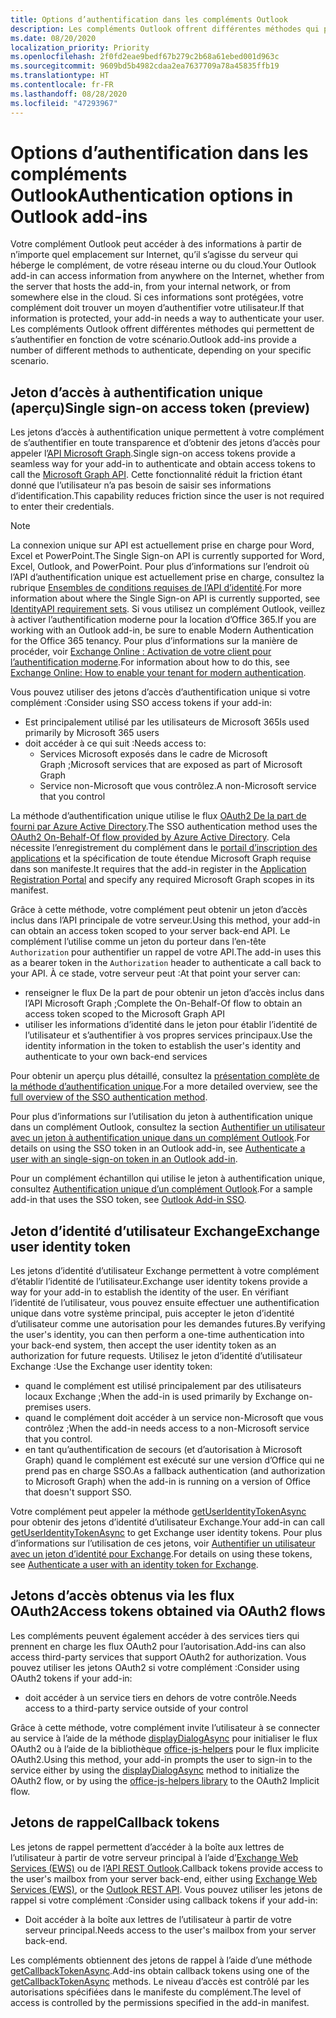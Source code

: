```yaml
---
title: Options d’authentification dans les compléments Outlook
description: Les compléments Outlook offrent différentes méthodes qui permettent de s’authentifier en fonction de votre scénario.
ms.date: 08/20/2020
localization_priority: Priority
ms.openlocfilehash: 2f0fd2eae9bedf67b279c2b68a61ebed001d963c
ms.sourcegitcommit: 9609bd5b4982cdaa2ea7637709a78a45835ffb19
ms.translationtype: HT
ms.contentlocale: fr-FR
ms.lasthandoff: 08/28/2020
ms.locfileid: "47293967"
---
```

# <a name="authentication-options-in-outlook-add-ins"></a><span data-ttu-id="40dc8-103">Options d’authentification dans les compléments Outlook</span><span class="sxs-lookup"><span data-stu-id="40dc8-103">Authentication options in Outlook add-ins</span></span>

<span data-ttu-id="40dc8-104">Votre complément Outlook peut accéder à des informations à partir de n’importe quel emplacement sur Internet, qu’il s’agisse du serveur qui héberge le complément, de votre réseau interne ou du cloud.</span><span class="sxs-lookup"><span data-stu-id="40dc8-104">Your Outlook add-in can access information from anywhere on the Internet, whether from the server that hosts the add-in, from your internal network, or from somewhere else in the cloud.</span></span> <span data-ttu-id="40dc8-105">Si ces informations sont protégées, votre complément doit trouver un moyen d’authentifier votre utilisateur.</span><span class="sxs-lookup"><span data-stu-id="40dc8-105">If that information is protected, your add-in needs a way to authenticate your user.</span></span> <span data-ttu-id="40dc8-106">Les compléments Outlook offrent différentes méthodes qui permettent de s’authentifier en fonction de votre scénario.</span><span class="sxs-lookup"><span data-stu-id="40dc8-106">Outlook add-ins provide a number of different methods to authenticate, depending on your specific scenario.</span></span>

## <a name="single-sign-on-access-token-preview"></a><span data-ttu-id="40dc8-107">Jeton d’accès à authentification unique (aperçu)</span><span class="sxs-lookup"><span data-stu-id="40dc8-107">Single sign-on access token (preview)</span></span>

<span data-ttu-id="40dc8-108">Les jetons d’accès à authentification unique permettent à votre complément de s’authentifier en toute transparence et d’obtenir des jetons d’accès pour appeler l’[API Microsoft Graph](/graph/overview).</span><span class="sxs-lookup"><span data-stu-id="40dc8-108">Single sign-on access tokens provide a seamless way for your add-in to authenticate and obtain access tokens to call the [Microsoft Graph API](/graph/overview).</span></span> <span data-ttu-id="40dc8-109">Cette fonctionnalité réduit la friction étant donné que l’utilisateur n’a pas besoin de saisir ses informations d’identification.</span><span class="sxs-lookup"><span data-stu-id="40dc8-109">This capability reduces friction since the user is not required to enter their credentials.</span></span>

> [!NOTE]
> <span data-ttu-id="40dc8-110">La connexion unique sur API est actuellement prise en charge pour Word, Excel et PowerPoint.</span><span class="sxs-lookup"><span data-stu-id="40dc8-110">The Single Sign-on API is currently supported for Word, Excel, Outlook, and PowerPoint.</span></span> <span data-ttu-id="40dc8-111">Pour plus d’informations sur l’endroit où l’API d’authentification unique est actuellement prise en charge, consultez la rubrique [Ensembles de conditions requises de l’API d’identité](../reference/requirement-sets/identity-api-requirement-sets.md).</span><span class="sxs-lookup"><span data-stu-id="40dc8-111">For more information about where the Single Sign-on API is currently supported, see [IdentityAPI requirement sets](../reference/requirement-sets/identity-api-requirement-sets.md).</span></span>
> <span data-ttu-id="40dc8-112">Si vous utilisez un complément Outlook, veillez à activer l’authentification moderne pour la location d’Office 365.</span><span class="sxs-lookup"><span data-stu-id="40dc8-112">If you are working with an Outlook add-in, be sure to enable Modern Authentication for the Office 365 tenancy.</span></span> <span data-ttu-id="40dc8-113">Pour plus d’informations sur la manière de procéder, voir [Exchange Online : Activation de votre client pour l’authentification moderne](https://social.technet.microsoft.com/wiki/contents/articles/32711.exchange-online-how-to-enable-your-tenant-for-modern-authentication.aspx).</span><span class="sxs-lookup"><span data-stu-id="40dc8-113">For information about how to do this, see [Exchange Online: How to enable your tenant for modern authentication](https://social.technet.microsoft.com/wiki/contents/articles/32711.exchange-online-how-to-enable-your-tenant-for-modern-authentication.aspx).</span></span>

<span data-ttu-id="40dc8-114">Vous pouvez utiliser des jetons d’accès d’authentification unique si votre complément :</span><span class="sxs-lookup"><span data-stu-id="40dc8-114">Consider using SSO access tokens if your add-in:</span></span>

- <span data-ttu-id="40dc8-115">Est principalement utilisé par les utilisateurs de Microsoft 365</span><span class="sxs-lookup"><span data-stu-id="40dc8-115">Is used primarily by Microsoft 365 users</span></span>
- <span data-ttu-id="40dc8-116">doit accéder à ce qui suit :</span><span class="sxs-lookup"><span data-stu-id="40dc8-116">Needs access to:</span></span>
  - <span data-ttu-id="40dc8-117">Services Microsoft exposés dans le cadre de Microsoft Graph ;</span><span class="sxs-lookup"><span data-stu-id="40dc8-117">Microsoft services that are exposed as part of Microsoft Graph</span></span>
  - <span data-ttu-id="40dc8-118">Service non-Microsoft que vous contrôlez.</span><span class="sxs-lookup"><span data-stu-id="40dc8-118">A non-Microsoft service that you control</span></span>

<span data-ttu-id="40dc8-119">La méthode d’authentification unique utilise le flux [OAuth2 De la part de fourni par Azure Active Directory](/azure/active-directory/develop/active-directory-v2-protocols-oauth-on-behalf-of).</span><span class="sxs-lookup"><span data-stu-id="40dc8-119">The SSO authentication method uses the [OAuth2 On-Behalf-Of flow provided by Azure Active Directory](/azure/active-directory/develop/active-directory-v2-protocols-oauth-on-behalf-of).</span></span> <span data-ttu-id="40dc8-120">Cela nécessite l’enregistrement du complément dans le [portail d’inscription des applications](https://apps.dev.microsoft.com/) et la spécification de toute étendue Microsoft Graph requise dans son manifeste.</span><span class="sxs-lookup"><span data-stu-id="40dc8-120">It requires that the add-in register in the [Application Registration Portal](https://apps.dev.microsoft.com/) and specify any required Microsoft Graph scopes in its manifest.</span></span>

<span data-ttu-id="40dc8-121">Grâce à cette méthode, votre complément peut obtenir un jeton d’accès inclus dans l’API principale de votre serveur.</span><span class="sxs-lookup"><span data-stu-id="40dc8-121">Using this method, your add-in can obtain an access token scoped to your server back-end API.</span></span> <span data-ttu-id="40dc8-122">Le complément l’utilise comme un jeton du porteur dans l’en-tête `Authorization` pour authentifier un rappel de votre API.</span><span class="sxs-lookup"><span data-stu-id="40dc8-122">The add-in uses this as a bearer token in the `Authorization` header to authenticate a call back to your API.</span></span> <span data-ttu-id="40dc8-123">À ce stade, votre serveur peut :</span><span class="sxs-lookup"><span data-stu-id="40dc8-123">At that point your server can:</span></span>

- <span data-ttu-id="40dc8-124">renseigner le flux De la part de pour obtenir un jeton d’accès inclus dans l’API Microsoft Graph ;</span><span class="sxs-lookup"><span data-stu-id="40dc8-124">Complete the On-Behalf-Of flow to obtain an access token scoped to the Microsoft Graph API</span></span>
- <span data-ttu-id="40dc8-125">utiliser les informations d’identité dans le jeton pour établir l’identité de l’utilisateur et s’authentifier à vos propres services principaux.</span><span class="sxs-lookup"><span data-stu-id="40dc8-125">Use the identity information in the token to establish the user's identity and authenticate to your own back-end services</span></span>

<span data-ttu-id="40dc8-126">Pour obtenir un aperçu plus détaillé, consultez la [présentation complète de la méthode d’authentification unique](../develop/sso-in-office-add-ins.md).</span><span class="sxs-lookup"><span data-stu-id="40dc8-126">For a more detailed overview, see the [full overview of the SSO authentication method](../develop/sso-in-office-add-ins.md).</span></span>

<span data-ttu-id="40dc8-127">Pour plus d’informations sur l’utilisation du jeton à authentification unique dans un complément Outlook, consultez la section [Authentifier un utilisateur avec un jeton à authentification unique dans un complément Outlook](authenticate-a-user-with-an-sso-token.md).</span><span class="sxs-lookup"><span data-stu-id="40dc8-127">For details on using the SSO token in an Outlook add-in, see [Authenticate a user with an single-sign-on token in an Outlook add-in](authenticate-a-user-with-an-sso-token.md).</span></span>

<span data-ttu-id="40dc8-128">Pour un complément échantillon qui utilise le jeton à authentification unique, consultez [Authentification unique d’un complément Outlook](https://github.com/OfficeDev/Outlook-Add-in-SSO).</span><span class="sxs-lookup"><span data-stu-id="40dc8-128">For a sample add-in that uses the SSO token, see [Outlook Add-in SSO](https://github.com/OfficeDev/Outlook-Add-in-SSO).</span></span>

## <a name="exchange-user-identity-token"></a><span data-ttu-id="40dc8-129">Jeton d’identité d’utilisateur Exchange</span><span class="sxs-lookup"><span data-stu-id="40dc8-129">Exchange user identity token</span></span>

<span data-ttu-id="40dc8-130">Les jetons d’identité d’utilisateur Exchange permettent à votre complément d’établir l’identité de l’utilisateur.</span><span class="sxs-lookup"><span data-stu-id="40dc8-130">Exchange user identity tokens provide a way for your add-in to establish the identity of the user.</span></span> <span data-ttu-id="40dc8-131">En vérifiant l’identité de l’utilisateur, vous pouvez ensuite effectuer une authentification unique dans votre système principal, puis accepter le jeton d’identité d’utilisateur comme une autorisation pour les demandes futures.</span><span class="sxs-lookup"><span data-stu-id="40dc8-131">By verifying the user's identity, you can then perform a one-time authentication into your back-end system, then accept the user identity token as an authorization for future requests.</span></span> <span data-ttu-id="40dc8-132">Utilisez le jeton d’identité d’utilisateur Exchange :</span><span class="sxs-lookup"><span data-stu-id="40dc8-132">Use the Exchange user identity token:</span></span>

- <span data-ttu-id="40dc8-133">quand le complément est utilisé principalement par des utilisateurs locaux Exchange ;</span><span class="sxs-lookup"><span data-stu-id="40dc8-133">When the add-in is used primarily by Exchange on-premises users.</span></span>
- <span data-ttu-id="40dc8-134">quand le complément doit accéder à un service non-Microsoft que vous contrôlez ;</span><span class="sxs-lookup"><span data-stu-id="40dc8-134">When the add-in needs access to a non-Microsoft service that you control.</span></span>
- <span data-ttu-id="40dc8-135">en tant qu’authentification de secours (et d’autorisation à Microsoft Graph) quand le complément est exécuté sur une version d’Office qui ne prend pas en charge SSO.</span><span class="sxs-lookup"><span data-stu-id="40dc8-135">As a fallback authentication (and authorization to Microsoft Graph) when the add-in is running on a version of Office that doesn't support SSO.</span></span>

<span data-ttu-id="40dc8-136">Votre complément peut appeler la méthode [getUserIdentityTokenAsync](/javascript/api/outlook/office.mailbox#getuseridentitytokenasync-callback--usercontext-) pour obtenir des jetons d’identité d’utilisateur Exchange.</span><span class="sxs-lookup"><span data-stu-id="40dc8-136">Your add-in can call [getUserIdentityTokenAsync](/javascript/api/outlook/office.mailbox#getuseridentitytokenasync-callback--usercontext-) to get Exchange user identity tokens.</span></span> <span data-ttu-id="40dc8-137">Pour plus d’informations sur l’utilisation de ces jetons, voir [Authentifier un utilisateur avec un jeton d’identité pour Exchange](authenticate-a-user-with-an-identity-token.md).</span><span class="sxs-lookup"><span data-stu-id="40dc8-137">For details on using these tokens, see [Authenticate a user with an identity token for Exchange](authenticate-a-user-with-an-identity-token.md).</span></span>

## <a name="access-tokens-obtained-via-oauth2-flows"></a><span data-ttu-id="40dc8-138">Jetons d’accès obtenus via les flux OAuth2</span><span class="sxs-lookup"><span data-stu-id="40dc8-138">Access tokens obtained via OAuth2 flows</span></span>

<span data-ttu-id="40dc8-139">Les compléments peuvent également accéder à des services tiers qui prennent en charge les flux OAuth2 pour l’autorisation.</span><span class="sxs-lookup"><span data-stu-id="40dc8-139">Add-ins can also access third-party services that support OAuth2 for authorization.</span></span> <span data-ttu-id="40dc8-140">Vous pouvez utiliser les jetons OAuth2 si votre complément :</span><span class="sxs-lookup"><span data-stu-id="40dc8-140">Consider using OAuth2 tokens if your add-in:</span></span>

- <span data-ttu-id="40dc8-141">doit accéder à un service tiers en dehors de votre contrôle.</span><span class="sxs-lookup"><span data-stu-id="40dc8-141">Needs access to a third-party service outside of your control</span></span>

<span data-ttu-id="40dc8-142">Grâce à cette méthode, votre complément invite l’utilisateur à se connecter au service à l’aide de la méthode [displayDialogAsync](/javascript/api/office/office.ui#displaydialogasync-startaddress--options--callback-) pour initialiser le flux OAuth2 ou à l’aide de la bibliothèque [office-js-helpers](https://github.com/OfficeDev/office-js-helpers) pour le flux implicite OAuth2.</span><span class="sxs-lookup"><span data-stu-id="40dc8-142">Using this method, your add-in prompts the user to sign-in to the service either by using the [displayDialogAsync](/javascript/api/office/office.ui#displaydialogasync-startaddress--options--callback-) method to initialize the OAuth2 flow, or by using the [office-js-helpers library](https://github.com/OfficeDev/office-js-helpers) to the OAuth2 Implicit flow.</span></span>

## <a name="callback-tokens"></a><span data-ttu-id="40dc8-143">Jetons de rappel</span><span class="sxs-lookup"><span data-stu-id="40dc8-143">Callback tokens</span></span>

<span data-ttu-id="40dc8-144">Les jetons de rappel permettent d’accéder à la boîte aux lettres de l’utilisateur à partir de votre serveur principal à l’aide d’[Exchange Web Services (EWS)](/exchange/client-developer/exchange-web-services/explore-the-ews-managed-api-ews-and-web-services-in-exchange) ou de l’[API REST Outlook](/previous-versions/office/office-365-api/api/version-2.0/use-outlook-rest-api).</span><span class="sxs-lookup"><span data-stu-id="40dc8-144">Callback tokens provide access to the user's mailbox from your server back-end, either using [Exchange Web Services (EWS)](/exchange/client-developer/exchange-web-services/explore-the-ews-managed-api-ews-and-web-services-in-exchange), or the [Outlook REST API](/previous-versions/office/office-365-api/api/version-2.0/use-outlook-rest-api).</span></span> <span data-ttu-id="40dc8-145">Vous pouvez utiliser les jetons de rappel si votre complément :</span><span class="sxs-lookup"><span data-stu-id="40dc8-145">Consider using callback tokens if your add-in:</span></span>

- <span data-ttu-id="40dc8-146">Doit accéder à la boîte aux lettres de l’utilisateur à partir de votre serveur principal.</span><span class="sxs-lookup"><span data-stu-id="40dc8-146">Needs access to the user's mailbox from your server back-end.</span></span>

<span data-ttu-id="40dc8-147">Les compléments obtiennent des jetons de rappel à l’aide d’une méthode [getCallbackTokenAsync](../reference/objectmodel/preview-requirement-set/office.context.mailbox.md#methods).</span><span class="sxs-lookup"><span data-stu-id="40dc8-147">Add-ins obtain callback tokens using one of the [getCallbackTokenAsync](../reference/objectmodel/preview-requirement-set/office.context.mailbox.md#methods) methods.</span></span> <span data-ttu-id="40dc8-148">Le niveau d’accès est contrôlé par les autorisations spécifiées dans le manifeste du complément.</span><span class="sxs-lookup"><span data-stu-id="40dc8-148">The level of access is controlled by the permissions specified in the add-in manifest.</span></span>
